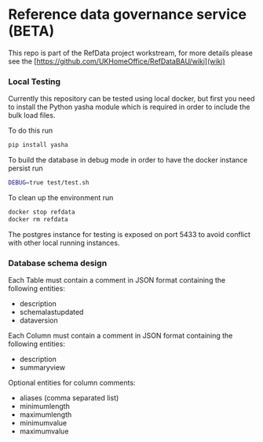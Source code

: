 # Reference data governance service (BETA)

This repo is part of the RefData project workstream, for more details please see the [https://github.com/UKHomeOffice/RefDataBAU/wiki](wiki)


### Local Testing
Currently this repository can be tested using local docker, but first you need to install the Python yasha module which is 
required in order to include the bulk load files. 

To do this run

```bash
pip install yasha
```

To build the database in debug mode in order to have the docker instance persist run

```bash
DEBUG=true test/test.sh
```


To clean up the environment run
```bash
docker stop refdata
docker rm refdata
```

The postgres instance for testing is exposed on port 5433 to avoid conflict with other local running instances.



### Database schema design

Each Table must contain a comment in JSON format containing the following entities:
* description
* schemalastupdated
* dataversion

Each Column must contain a comment in JSON format containing the following entities:
* description
* summaryview

Optional entities for column comments:
* aliases (comma separated list)
* minimumlength
* maximumlength
* minimumvalue
* maximumvalue

